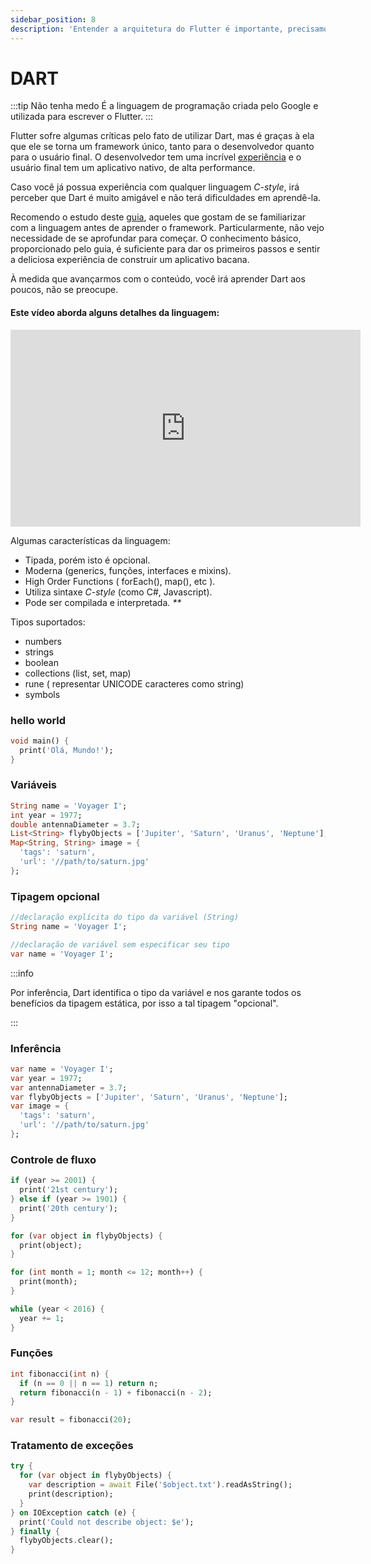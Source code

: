 ```yaml
---
sidebar_position: 8
description: 'Entender a arquitetura do Flutter é importante, precisamos entender toda a "anatomia" dos nossos aplicativos.'
---
```


# DART

:::tip Não tenha medo
É a linguagem de programação criada pelo Google e utilizada para escrever o
Flutter.
:::

Flutter sofre algumas críticas pelo fato de utilizar Dart, mas é graças à ela que ele se torna um framework único, tanto para o desenvolvedor quanto para o usuário final. O desenvolvedor tem uma incrível [experiência](5-developer-experience.md) e o usuário final tem um aplicativo nativo, de alta performance.

Caso você já possua experiência com qualquer linguagem _C-style_, irá perceber que Dart é muito amigável e não terá dificuldades em aprendê-la.

Recomendo o estudo deste [guia](https://dart.dev/guides/language/language-tour), aqueles que gostam de se familiarizar com a linguagem antes de aprender o framework. Particularmente, não vejo necessidade de se aprofundar para começar. O conhecimento básico, proporcionado pelo guia, é suficiente para dar os primeiros passos e sentir a deliciosa experiência de construir um aplicativo bacana.

À medida que avançarmos com o conteúdo, você irá aprender Dart aos poucos, não se preocupe.

#### Este vídeo aborda alguns detalhes da linguagem:

<div class="video-container">
<iframe width="560" height="315" src="https://www.youtube.com/embed/nh0h4eBM0SE" title="YouTube video player" frameborder="0" allow="accelerometer; autoplay; clipboard-write; encrypted-media; gyroscope; picture-in-picture" allowfullscreen></iframe>
</div>


Algumas características da linguagem:

- Tipada, porém isto é opcional.
- Moderna (generics\, funções, interfaces e mixins).
- High Order Functions ( forEach(), map(), etc ).
- Utiliza sintaxe _C-style_ (como C#, Javascript).
- Pode ser compilada e interpretada. _\*\*_

Tipos suportados:

- numbers
- strings
- boolean
- collections (list, set, map)
- rune ( representar UNICODE caracteres como string)
- symbols

### hello world

```dart
void main() {
  print('Olá, Mundo!');
}
```

### Variáveis

```dart
String name = 'Voyager I';
int year = 1977;
double antennaDiameter = 3.7;
List<String> flybyObjects = ['Jupiter', 'Saturn', 'Uranus', 'Neptune'];
Map<String, String> image = {
  'tags': 'saturn',
  'url': '//path/to/saturn.jpg'
};
```

### Tipagem opcional

```dart
//declaração explícita do tipo da variável (String)
String name = 'Voyager I';

//declaração de variável sem especificar seu tipo
var name = 'Voyager I';
```

:::info

Por inferência, Dart identifica o tipo da variável e nos garante todos os benefícios da tipagem estática, por isso a tal tipagem "opcional".

:::

### Inferência

```dart
var name = 'Voyager I';
var year = 1977;
var antennaDiameter = 3.7;
var flybyObjects = ['Jupiter', 'Saturn', 'Uranus', 'Neptune'];
var image = {
  'tags': 'saturn',
  'url': '//path/to/saturn.jpg'
};
```

### Controle de fluxo

```dart
if (year >= 2001) {
  print('21st century');
} else if (year >= 1901) {
  print('20th century');
}

for (var object in flybyObjects) {
  print(object);
}

for (int month = 1; month <= 12; month++) {
  print(month);
}

while (year < 2016) {
  year += 1;
}
```

### Funções

```dart
int fibonacci(int n) {
  if (n == 0 || n == 1) return n;
  return fibonacci(n - 1) + fibonacci(n - 2);
}

var result = fibonacci(20);
```

### Tratamento de exceções

```dart
try {
  for (var object in flybyObjects) {
    var description = await File('$object.txt').readAsString();
    print(description);
  }
} on IOException catch (e) {
  print('Could not describe object: $e');
} finally {
  flybyObjects.clear();
}
```
